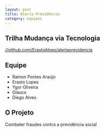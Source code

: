 ```yaml
---
layout: post
title: Alerta Previdência
category: equipes
---
```


## Trilha Mudança via Tecnologia

[//github.com/ErastoAlpes/alertaprevidencia](https://github.com/ErastoAlpes/alertaprevidencia)

## Equipe

*	Ramon Pontes Araújo
*	Erasto Lopes
*	Ygor Oliveira
*	Glauco
*	Diego Alves

## O Projeto

Combater fraudes contra a previdência social
